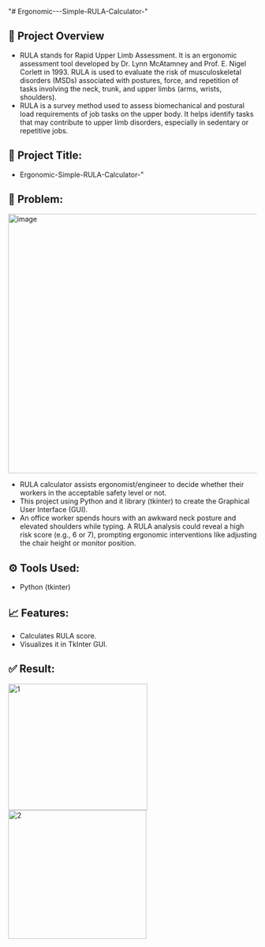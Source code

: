 "# Ergonomic---Simple-RULA-Calculator-" 

## 🧠 Project Overview
- RULA stands for Rapid Upper Limb Assessment. It is an ergonomic assessment tool developed by Dr. Lynn McAtamney and Prof. E. Nigel Corlett in 1993. RULA is used to evaluate the risk of musculoskeletal disorders (MSDs) associated with postures, force, and repetition of tasks involving the neck, trunk, and upper limbs (arms, wrists, shoulders).
- RULA is a survey method used to assess biomechanical and postural load requirements of job tasks on the upper body. It helps identify tasks that may contribute to upper limb disorders, especially in sedentary or repetitive jobs.

## 🔧 Project Title:
- Ergonomic-Simple-RULA-Calculator-" 

## 📝 Problem:
<img width="657" height="526" alt="image" src="https://github.com/user-attachments/assets/6bd3a800-f562-4699-9c82-23e66e2d9c61" />

- RULA calculator assists ergonomist/engineer to decide whether their workers in the acceptable safety level or not.
- This project using Python and it library (tkinter) to create the Graphical User Interface (GUI).
- An office worker spends hours with an awkward neck posture and elevated shoulders while typing. A RULA analysis could reveal a high risk score (e.g., 6 or 7), prompting ergonomic interventions like adjusting the chair height or monitor position.
  
## ⚙️ Tools Used:
- Python (tkinter)

## 📈 Features:
- Calculates RULA score.
- Visualizes it in TkInter GUI.

## ✅ Result:
<img width="282" height="256" alt="1" src="https://github.com/user-attachments/assets/525ca3d1-2c10-4029-9ee0-f0df6234f457" />
<img width="280" height="261" alt="2" src="https://github.com/user-attachments/assets/19276f00-6768-4bd5-a82c-ed68c07cd229" />

